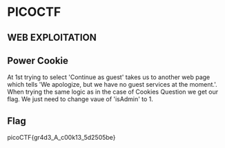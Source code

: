 # PICOCTF

## WEB EXPLOITATION

## Power Cookie
  At 1st trying to select 'Continue as guest' takes us to another web page which tells 'We apologize, but we have no guest services at the moment.'. When trying the same logic as in the case of Cookies Question we get our flag. We just need to change vaue of 'isAdmin' to 1.

## Flag
  picoCTF{gr4d3_A_c00k13_5d2505be}
